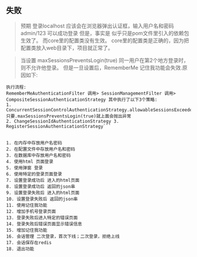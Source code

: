 ## 失败
> 预期 登录localhost 应该会在浏览器弹出认证框，输入用户名和密码 admin/123 可以成功登录
> 但是，事实是 似乎只是pom文件里引入的依赖包生效了。 而core里的配置类没有生效。
> core里的配置类是正确的，因为把配置类放入web目录下，项目就正常了。
>
>


>当设置 maxSessionsPreventsLogin(true) 同一用户在第2个地方登录时，则不允许他登录。
>但是一旦设置后，RememberMe 记住我功能会失效.原因如下:

``` 
执行流程:
RememberMeAuthenticationFilter 调用> SessionManagementFilter 调用> CompositeSessionAuthenticationStrategy 其中执行了以下3个策略:
1. ConcurrentSessionControlAuthenticationStrategy.allowableSessionsExceeded 只要.maxSessionsPreventsLogin(true)就上面会抛出异常
2. ChangeSessionIdAuthenticationStrategy 3. RegisterSessionAuthenticationStrategy```


1. 在内存中存放用户名密码
2. 在配置文件中存放用户名和密码
3. 在数据库中存放用户名和密码
4. 使用html 页面登录
5. 使用弹窗 登录
6. 使用特定的登录页面登录
7. 设置登录成功后 进入的html页面
8. 设置登录成功后 返回的json串
9. 设置登录失败后 进入的html页面
10. 设置登录失败后 返回的json串
11. 使用记住我功能
12. 增加手机号登录页面
13. 登录失败后进入特定的错误页面
14. 登录失败后错误页面显示错误信息
15. 增加记住我功能
16. 会话管理 二次登录，首次下线；二次登录，拒绝上线
17. 会话保存在redis
18. 退出功能




